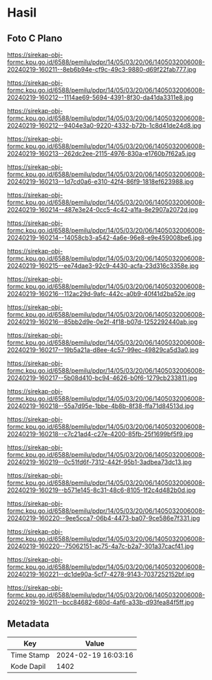 # Hasil

## Foto C Plano

https://sirekap-obj-formc.kpu.go.id/6588/pemilu/pdpr/14/05/03/20/06/1405032006008-20240219-160211--8eb6b94e-cf9c-49c3-9880-d69f22fab777.jpg

https://sirekap-obj-formc.kpu.go.id/6588/pemilu/pdpr/14/05/03/20/06/1405032006008-20240219-160212--1114ae69-5694-4391-8f30-da41da3311e8.jpg

https://sirekap-obj-formc.kpu.go.id/6588/pemilu/pdpr/14/05/03/20/06/1405032006008-20240219-160212--9404e3a0-9220-4332-b72b-1c8d41de24d8.jpg

https://sirekap-obj-formc.kpu.go.id/6588/pemilu/pdpr/14/05/03/20/06/1405032006008-20240219-160213--262dc2ee-2115-4976-830a-e1760b7f62a5.jpg

https://sirekap-obj-formc.kpu.go.id/6588/pemilu/pdpr/14/05/03/20/06/1405032006008-20240219-160213--1d7cd0a6-e310-42f4-86f9-1818ef623988.jpg

https://sirekap-obj-formc.kpu.go.id/6588/pemilu/pdpr/14/05/03/20/06/1405032006008-20240219-160214--487e3e24-0cc5-4c42-a1fa-8e2907a2072d.jpg

https://sirekap-obj-formc.kpu.go.id/6588/pemilu/pdpr/14/05/03/20/06/1405032006008-20240219-160214--14058cb3-a542-4a6e-96e8-e9e459008be6.jpg

https://sirekap-obj-formc.kpu.go.id/6588/pemilu/pdpr/14/05/03/20/06/1405032006008-20240219-160215--ee74dae3-92c9-4430-acfa-23d316c3358e.jpg

https://sirekap-obj-formc.kpu.go.id/6588/pemilu/pdpr/14/05/03/20/06/1405032006008-20240219-160216--112ac29d-9afc-442c-a0b9-40f41d2ba52e.jpg

https://sirekap-obj-formc.kpu.go.id/6588/pemilu/pdpr/14/05/03/20/06/1405032006008-20240219-160216--85bb2d9e-0e2f-4f18-b07d-1252292440ab.jpg

https://sirekap-obj-formc.kpu.go.id/6588/pemilu/pdpr/14/05/03/20/06/1405032006008-20240219-160217--19b5a21a-d8ee-4c57-99ec-49829ca5d3a0.jpg

https://sirekap-obj-formc.kpu.go.id/6588/pemilu/pdpr/14/05/03/20/06/1405032006008-20240219-160217--5b08d410-bc94-4626-b0f6-1279cb233811.jpg

https://sirekap-obj-formc.kpu.go.id/6588/pemilu/pdpr/14/05/03/20/06/1405032006008-20240219-160218--55a7d95e-1bbe-4b8b-8f38-ffa71d84513d.jpg

https://sirekap-obj-formc.kpu.go.id/6588/pemilu/pdpr/14/05/03/20/06/1405032006008-20240219-160218--c7c21ad4-c27e-4200-85fb-25f1699bf5f9.jpg

https://sirekap-obj-formc.kpu.go.id/6588/pemilu/pdpr/14/05/03/20/06/1405032006008-20240219-160219--0c51fd6f-7312-442f-95b1-3adbea73dc13.jpg

https://sirekap-obj-formc.kpu.go.id/6588/pemilu/pdpr/14/05/03/20/06/1405032006008-20240219-160219--b571e145-8c31-48c6-8105-1f2c4d482b0d.jpg

https://sirekap-obj-formc.kpu.go.id/6588/pemilu/pdpr/14/05/03/20/06/1405032006008-20240219-160220--9ee5cca7-06b4-4473-ba07-9ce586e7f331.jpg

https://sirekap-obj-formc.kpu.go.id/6588/pemilu/pdpr/14/05/03/20/06/1405032006008-20240219-160220--75062151-ac75-4a7c-b2a7-301a37cacf41.jpg

https://sirekap-obj-formc.kpu.go.id/6588/pemilu/pdpr/14/05/03/20/06/1405032006008-20240219-160221--dc1de90a-5cf7-4278-9143-7037252152bf.jpg

https://sirekap-obj-formc.kpu.go.id/6588/pemilu/pdpr/14/05/03/20/06/1405032006008-20240219-160211--bcc84682-680d-4af6-a33b-d93fea84f5ff.jpg


## Metadata

| Key        | Value               |
| ---------- | ------------------- |
| Time Stamp | 2024-02-19 16:03:16 |
| Kode Dapil | 1402                |




